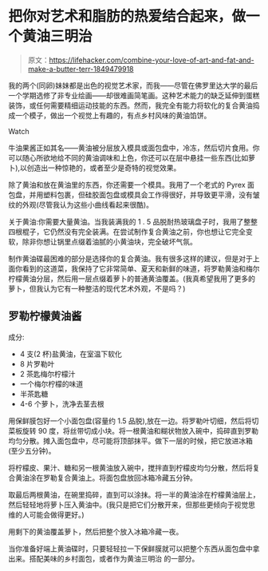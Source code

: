 # 把你对艺术和脂肪的热爱结合起来，做一个黄油三明治

> 原文：<https://lifehacker.com/combine-your-love-of-art-and-fat-and-make-a-butter-terr-1849479918>

我的两个(同卵)妹妹都是出色的视觉艺术家，而我——尽管在佛罗里达大学的最后一个学期选修了非专业绘画——却很难画简笔画。这种艺术能力的缺乏延伸到蛋糕装饰，或任何需要精细运动技能的东西。然而，我完全有能力将软化的复合黄油捣成一个模子，做出一个视觉上有趣的，有点乡村风味的黄油馅饼。

Watch

牛油果酱正如其名——黄油被分层放入模具或面包盘中，冷冻，然后切片食用。你可以随心所欲地给不同的黄油调味和上色，你还可以在层中悬挂一些东西(比如萝卜),以创造出一种惊艳的，或者至少是奇特的视觉效果。

除了黄油和放在黄油里的东西，你还需要一个模具。我用了一个老式的 Pyrex 面包盘，并用塑料包裹，但硅胶面包盘或模具会工作得很好，并导致更平滑，没有皱纹的外观(尽管我认为这些小曲线看起来很酷)。

关于黄油:你需要大量黄油。当我装满我的 1 . 5 品脱耐热玻璃盘子时，我用了整整四根棍子，它仍然没有完全装满。在尝试制作复合黄油之前，你也想让它完全变软，除非你想让锅里点缀着油腻的小黄油块，完全破坏气氛。

制作黄油碟最困难的部分是选择你的复合黄油。我有很多这样的建议，但是对于上面你看到的这道菜，我保持了它非常简单、夏天和新鲜的味道，将罗勒黄油和梅尔柠檬黄油分层，然后用一层点缀着萝卜的普通黄油覆盖。(我真希望我用了更多的萝卜，但我认为它有一种整洁的现代艺术外观，不是吗？)

## 罗勒柠檬黄油酱

成分:

*   4 支(2 杯)盐黄油，在室温下软化
*   8 片罗勒叶
*   2 茶匙梅尔柠檬汁
*   一个梅尔柠檬的味道
*   半茶匙糖
*   4-6 个萝卜，洗净去茎去根

用保鲜膜包好一个小面包盘(容量约 1.5 品脱),放在一边。将罗勒叶切细，然后将切菜板旋转 90 度，将丝带切成小块。将一根黄油和糊状物放入碗中，捣碎直到罗勒均匀分散。摊入面包盘中，尽可能将顶部抹平。做下一层的时候，把它放进冰箱(至少五分钟)。

将柠檬皮、果汁、糖和另一根黄油放入碗中，搅拌直到柠檬皮均匀分散，然后将复合黄油涂在罗勒复合黄油上。将面包盘放回冰箱冷藏五分钟。

取最后两根黄油，在碗里捣碎，直到可以涂抹。将一半的黄油涂在柠檬黄油层上，然后轻轻地将萝卜压入黄油中。(我只是把它们分散开来，但那些更倾向于视觉思维的人可能会做得更好。)

用剩下的黄油覆盖萝卜，然后把整个放入冰箱冷藏一夜。

当你准备好端上黄油碟时，只要轻轻拉一下保鲜膜就可以把整个东西从面包盘中拿出来。搭配美味的乡村面包，或者作为黄油三明治 的一部分。